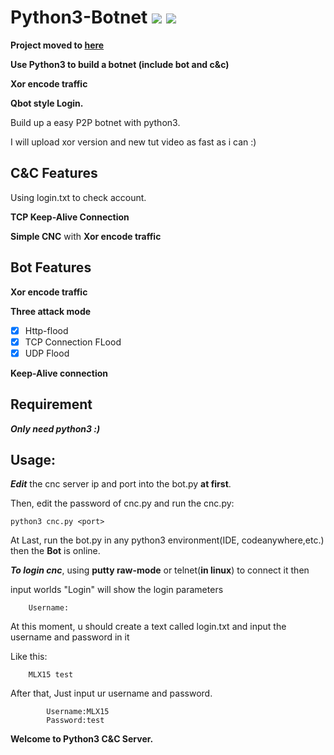 # Python3-Botnet ![](https://img.shields.io/badge/Version-2.1-brightgreen.svg)  ![](https://img.shields.io/badge/license-GPL3.0-blue.svg)

**Project moved to [here](https://github.com/MLX15)**

**Use Python3 to build a botnet (include bot and c&amp;c)**

**Xor encode traffic**

**Qbot style Login.**

Build up a easy P2P botnet with python3.


I will upload xor version and new tut video as fast as i can :)

## C&C Features

Using login.txt to check account.

**TCP Keep-Alive Connection**

**Simple CNC** with **Xor encode traffic**
## Bot Features
**Xor encode traffic**

**Three attack mode**

- [x] Http-flood 
- [x] TCP Connection FLood 
- [x] UDP Flood

**Keep-Alive connection**
## Requirement
***Only need python3 :)***

## Usage:
***Edit*** the cnc server ip and port into the bot.py **at first**.

Then, edit the password of cnc.py and run the cnc.py:

    python3 cnc.py <port>
    
At Last, run the bot.py in any python3 environment(IDE, codeanywhere,etc.) then the **Bot** is online.

***To login cnc***, using **putty raw-mode** or telnet(**in linux**) to connect it then

input worlds "Login" will show the login parameters

        Username:
At this moment, u should create a text called login.txt and input the username and password in it

Like this:

        MLX15 test

After that, Just input ur username and password.
        
                    
            Username:MLX15
            Password:test
            
**Welcome to Python3 C&C Server.**
